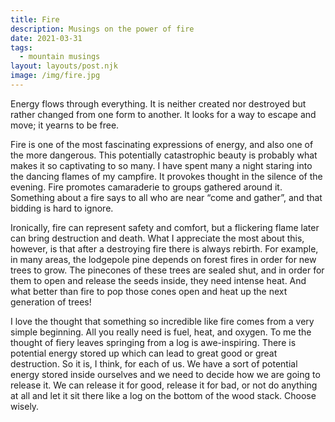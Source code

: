 ```yaml
---
title: Fire
description: Musings on the power of fire
date: 2021-03-31
tags:
  - mountain musings
layout: layouts/post.njk
image: /img/fire.jpg
---
```


Energy flows through everything. It is neither created nor destroyed but rather changed from one form to another. It looks for a way to escape and move; it yearns to be free. 

Fire is one of the most fascinating expressions of energy, and also one of the more dangerous. This potentially catastrophic beauty is probably what makes it so captivating to so many. I have spent many a night staring into the dancing flames of my campfire.  It provokes thought in the silence of the evening. Fire promotes camaraderie to groups gathered around it. Something about a fire says to all who are near “come and gather”, and that bidding is hard to ignore.

Ironically, fire can represent safety and comfort, but a flickering flame later can bring destruction and death. What I appreciate the most about this, however, is that after a destroying fire there is always rebirth. For example, in many areas, the lodgepole pine depends on forest fires in order for new trees to grow. The pinecones of these trees are sealed shut, and in order for them to open and release the seeds inside, they need intense heat. And what better than fire to pop those cones open and heat up the next generation of trees!

I love the thought that something so incredible like fire comes from a very simple beginning. All you really need is fuel, heat, and oxygen. To me the thought of fiery leaves springing from a log is awe-inspiring. There is potential energy stored up which can lead to great good or great destruction. So it is, I think, for each of us. We have a sort of potential energy stored inside ourselves and we need to decide how we are going to release it. We can release it for good, release it for bad, or not do anything at all and let it sit there like a log on the bottom of the wood stack.  Choose wisely.